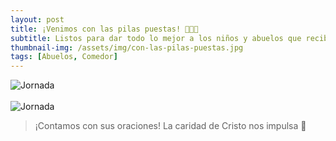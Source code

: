 ```yaml
---
layout: post
title: ¡Venimos con las pilas puestas! 🔋🔋🔋
subtitle: Listos para dar todo lo mejor a los niños y abuelos que recibiremos este nuevo año en nuestros comedores.
thumbnail-img: /assets/img/con-las-pilas-puestas.jpg
tags: [Abuelos, Comedor]
---
```

<!--## ¡Venimos con las pilas puestas! 🔋🔋🔋-->
![Jornada](https://fundacionsanvicentepallotti.github.io/assets/img/pic16.jpg)<br><br>
![Jornada](https://fundacionsanvicentepallotti.github.io/assets/img/pic17.jpg)<br>

<!--Listos para dar todo lo mejor a los niños y abuelos que recibiremos este nuevo año en nuestros comedores.-->

> ¡Contamos con sus oraciones!
> La caridad de Cristo nos impulsa 🙌

</div>
